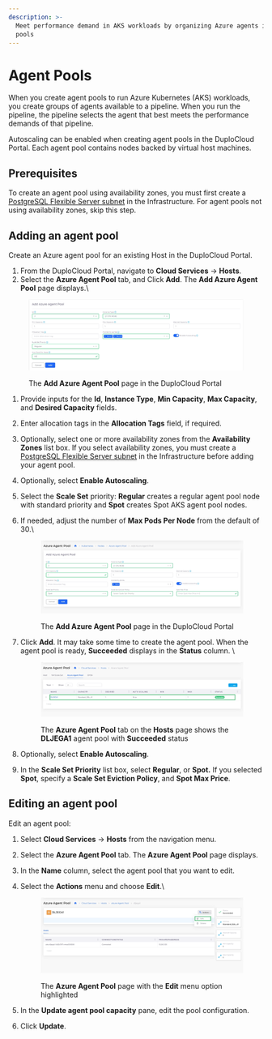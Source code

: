 ```yaml
---
description: >-
  Meet performance demand in AKS workloads by organizing Azure agents into agent
  pools
---
```


# Agent Pools

When you create agent pools to run Azure Kubernetes (AKS) workloads, you create groups of agents available to a pipeline. When you run the pipeline, the pipeline selects the agent that best meets the performance demands of that pipeline.

Autoscaling can be enabled when creating agent pools in the DuploCloud Portal. Each agent pool contains nodes backed by virtual host machines.

## Prerequisites

To create an agent pool using availability zones, you must first create a [PostgreSQL Flexible Server subnet](databases/postgresql-flexible-server.md#create-a-postgresql-flexible-server-subnet-in-the-infrastructure) in the Infrastructure. For agent pools not using availability zones, skip this step.&#x20;

## Adding an agent pool

Create an Azure agent pool for an existing Host in the DuploCloud Portal.

1. From the DuploCloud Portal, navigate to **Cloud Services** -> **Hosts**.
2. Select the **Azure Agent Pool** tab, and Click **Add**. The **Add Azure Agent Pool** page displays.\


<figure><img src="../../.gitbook/assets/new agent pool.png" alt=""><figcaption><p>The <strong>Add Azure Agent Pool</strong> page in the DuploCloud Portal</p></figcaption></figure>

1. Provide inputs for the **Id**, **Instance Type**, **Min Capacity**, **Max Capacity**, and **Desired Capacity** fields.
2. Enter allocation tags in the **Allocation Tags** field, if required.
3. Optionally, select one or more availability zones from the **Availability Zones** list box. If you select availability zones, you must create a [PostgreSQL Flexible Server subnet](databases/postgresql-flexible-server.md#create-a-postgresql-flexible-server-subnet-in-the-infrastructure) in the Infrastructure before adding your agent pool. &#x20;
4. Optionally, select **Enable Autoscaling**.
5. Select the **Scale Set** priority: **Regular** creates a regular agent pool node with standard priority and **Spot** creates Spot AKS agent pool nodes.
6.  If needed, adjust the number of **Max Pods Per Node** from the default of 30.\


    <figure><img src="../../.gitbook/assets/add agent pool.png" alt=""><figcaption><p>The <strong>Add Azure Agent Pool</strong> page in the DuploCloud Portal</p></figcaption></figure>
7.  Click **Add**. It may take some time to create the agent pool. When the agent pool is ready, **Succeeded** displays in the **Status** column. \


    <figure><img src="../../.gitbook/assets/agent pool success.png" alt=""><figcaption><p>The <strong>Azure Agent Pool</strong> tab on the <strong>Hosts</strong> page shows the <strong>DLJEGA1</strong> agent pool with <strong>Succeeded</strong> status</p></figcaption></figure>
8. Optionally, select **Enable Autoscaling**.
9. In the **Scale Set Priority** list box, select **Regular**, or **Spot.** If you selected **Spot**, specify a **Scale Set Eviction Policy**, and **Spot Max Price**.

## Editing an agent pool

Edit an agent pool:

1. Select **Cloud Services** -> **Hosts** from the navigation menu.
2. Select the **Azure Agent Pool** tab. The **Azure Agent Pool** page displays.
3. In the **Name** column, select the agent pool that you want to edit.
4.  Select the **Actions** menu and choose **Edit**.\


    <figure><img src="../../.gitbook/assets/edit agent pool.png" alt=""><figcaption><p>The <strong>Azure Agent Pool</strong> page with the <strong>Edit</strong> menu option highlighted</p></figcaption></figure>
5. In the **Update agent pool capacity** pane, edit the pool configuration.
6. Click **Update**.
